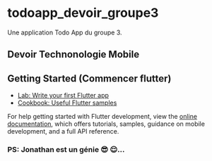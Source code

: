 # todoapp_devoir_groupe3

Une application Todo App du groupe 3.

## Devoir Technonologie Mobile

## Getting Started (Commencer flutter)

- [Lab: Write your first Flutter app](https://docs.flutter.dev/get-started/codelab)
- [Cookbook: Useful Flutter samples](https://docs.flutter.dev/cookbook)

For help getting started with Flutter development, view the
[online documentation](https://docs.flutter.dev/), which offers tutorials,
samples, guidance on mobile development, and a full API reference.













### PS: Jonathan est un génie 😎 😌...